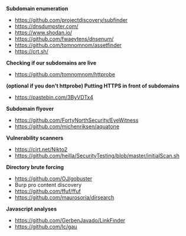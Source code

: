 **Subdomain enumeration**
- https://github.com/projectdiscovery/subfinder 
- https://dnsdumpster.com/
- https://www.shodan.io/
- https://github.com/fwaeytens/dnsenum/
- https://github.com/tomnomnom/assetfinder
- https://crt.sh/

**Checking if our subdomains are live**
- https://github.com/tomnomnom/httprobe

**(optional if you don't httprobe) Putting HTTPS in front of subdomains**
- https://pastebin.com/3ByVDTx4

**Subdomain flyover**
- https://github.com/FortyNorthSecurity/EyeWitness
- https://github.com/michenriksen/aquatone

**Vulnerability scanners**
- https://cirt.net/Nikto2
- https://github.com/heilla/SecurityTesting/blob/master/initialScan.sh

**Directory brute forcing**
- https://github.com/OJ/gobuster
- Burp pro content discovery
- https://github.com/ffuf/ffuf
- https://github.com/maurosoria/dirsearch

**Javascript analyses**
- https://github.com/GerbenJavado/LinkFinder
- https://github.com/lc/gau
